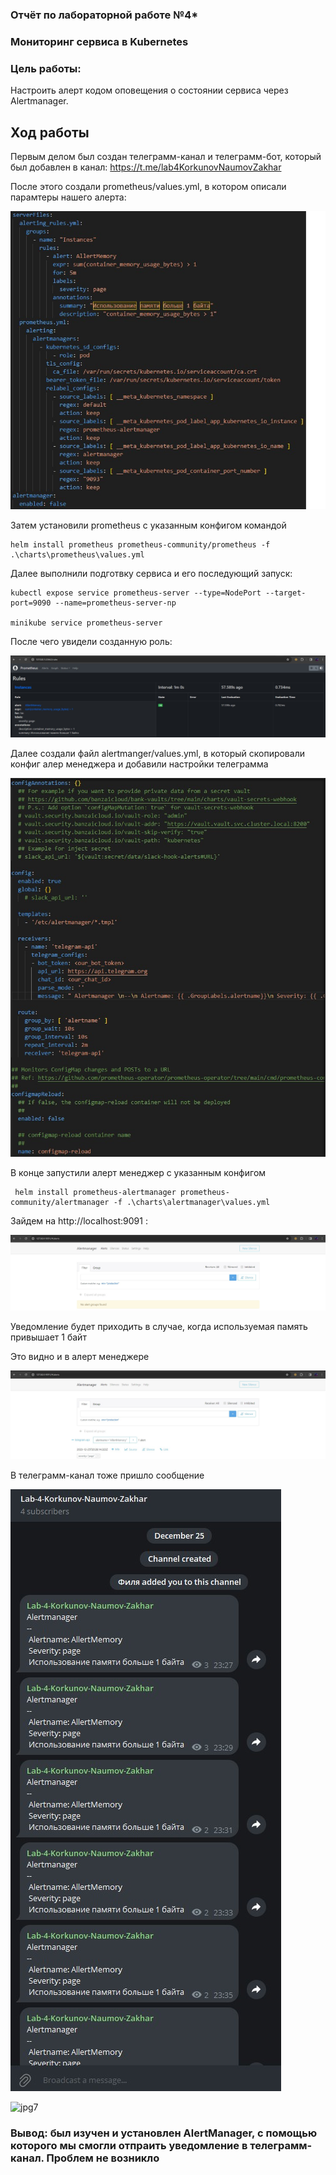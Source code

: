 ### Отчёт по лабораторной работе №4*
### Мониторинг сервиса в Kubernetes

### Цель работы: 
Настроить алерт кодом оповещения о состоянии сервиса через Alertmanager.

## Ход работы


Первым делом был создан телеграмм-канал и телеграмм-бот, который был добавлен в канал: https://t.me/lab4KorkunovNaumovZakhar 

После этого создали prometheus/values.yml, в котором описали парамтеры нашего алерта:

![jpg1](./images/10.jpg)

Затем установили prometheus с указанным конфигом командой 

```
helm install prometheus prometheus-community/prometheus -f .\charts\prometheus\values.yml
```

Далее выполнили подготвку сервиса и его последующий запуск:

```
kubectl expose service prometheus-server --type=NodePort --target-port=9090 --name=prometheus-server-np

minikube service prometheus-server
```

После чего увидели созданную роль:

![jpg2](./images/2.jpg)

Далее создали файл alertmanger/values.yml, в который скопировали конфиг алер менеджера и добавили настройки телеграмма

![jpg3](./images/3.jpg)

В конце запустили алерт менеджер с указанным конфигом
```
 helm install prometheus-alertmanager prometheus-community/alertmanager -f .\charts\alertmanager\values.yml
```

Зайдем на  http://localhost:9091 :

![jpg4](./images/4.jpg)

Уведомление будет приходить в случае, когда используемая память привышает 1 байт

Это видно и в алерт менеджере

![jpg5](./images/5.jpg)

В телеграмм-канал тоже пришло сообщение

![jpg6](./images/6.jpg)

![jpg7](./images/7.jpg)

### Вывод: был изучен и установлен AlertManager, c помощью которого мы смогли отпраить уведомление в телеграмм-канал. Проблем не возникло

